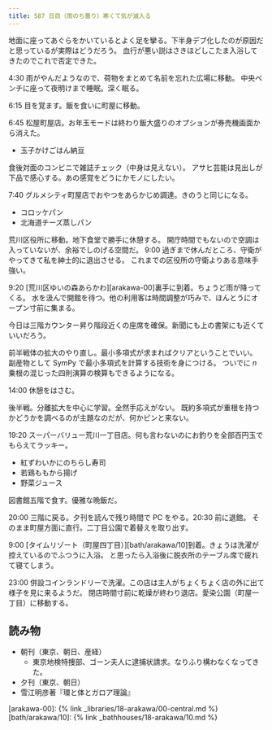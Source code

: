```yaml
---
title: 587 日目（雨のち曇り）寒くて気が滅入る
---
```


地面に座ってあぐらをかいているとよく足を攣る。下半身デブ化したのが原因だと思っているが実際はどうだろう。
血行が悪い説はさきほどしこたま入浴してきたのでこれで否定できた。

4:30 雨がやんだようなので、荷物をまとめて名前を忘れた広場に移動。
中央ベンチに座って夜明けまで睡眠。深く眠る。

6:15 目を覚ます。飯を食いに町屋に移動。

6:45 松屋町屋店。お年玉モードは終わり飯大盛りのオプションが券売機画面から消えた。

* 玉子かけごはん納豆

食後対面のコンビニで雑誌チェック（中身は見えない）。
アサヒ芸能は見出しが下品で感心する。あの感覚をどうにかモノにしたい。

7:40 グルメシティ町屋店でおやつをあらかじめ調達。きのうと同じになる。

* コロッケパン
* 北海道チーズ蒸しパン

荒川区役所に移動。地下食堂で勝手に休憩する。
開庁時間でもないので空調は入っていないが、余裕でしのげる空間だ。
9:00 過ぎまで休んだところ、守衛がやってきて私を紳士的に退出させる。
これまでの区役所の守衛よりある意味手強い。

9:20 [荒川区ゆいの森あらかわ][arakawa-00]裏手に到着。ちょうど雨が降ってくる。
水を汲んで開館を待つ。他の利用客は時間調整が巧みで、ほんとうにオープン寸前に集まる。

今日は三階カウンター昇り階段近くの座席を確保。新聞にも上の書架にも近くていいだろう。

前半戦体の拡大のやり直し。最小多項式が求まればクリアということでいい。
副産物として SymPy で最小多項式を計算する技術を身につける。
ついでに $n$ 乗根の混じった四則演算の検算もできるようになる。

14:00 休憩をはさむ。

後半戦。分離拡大を中心に学習。全然手応えがない。
既約多項式が重根を持つかどうかを調べるのが主題なのだが、何かピンと来ない。

19:20 スーパーバリュー荒川一丁目店。何も言わないのにお釣りを全部百円玉でもらえてラッキー。

* 紅ずわいかにのちらし寿司
* 若鶏ももから揚げ
* 野菜ジュース

図書館五階で食す。優雅な晩飯だ。

20:00 三階に戻る。夕刊を読んで残り時間で PC をやる。20:30 前に退館。
そのまま町屋方面に直行。二丁目公園で着替えを取り出す。

9:00 [タイムリゾート（町屋四丁目）][bath/arakawa/10]到着。きょうは洗濯が控えているのでふつうに入浴。
と思ったら入浴後に脱衣所のテーブル席で疲れて寝てしまう。

23:00 併設コインランドリーで洗濯。この店は主人がちょくちょく店の外に出て様子を見に来るようだ。
閉店時間寸前に乾燥が終わり退店。愛染公園（町屋一丁目）に移動する。

## 読み物

* 朝刊（東京、朝日、産経）
  * 東京地検特捜部、ゴーン夫人に逮捕状請求。なりふり構わなくなってきた。
* 夕刊（東京、朝日）
* 雪江明彦著『環と体とガロア理論』

[arakawa-00]: {% link _libraries/18-arakawa/00-central.md %}
[bath/arakawa/10]: {% link _bathhouses/18-arakawa/10.md %}
